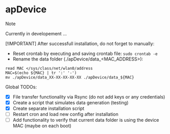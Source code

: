 # apDevice

> [!NOTE]
> Currently in developement ...
>
>
> [!IMPORTANT]
> After successfull installation, do not forget to manually:
> * Reset crontab by executing and saving crontab file:
> ``` sudo crontab -e ```
> * Rename the data folder (./apDevice/data_<MAC_ADDRESS>):
> ```
> read MAC </sys/class/net/wlan0/address
> MAC=$(echo ${MAC} | tr ':' '-')
> mv ./apDevice/data_XX-XX-XX-XX-XX ./apDevice/data_${MAC}
> ```
>
> Global TODOs:
> - [x] File transfer functionality via Rsync (do not add keys or any credentials)
> - [x] Create a script that simulates data generation (testing)
> - [x] Create separate installation script
> - [ ] Restart cron and load new config after installation
> - [ ] Add functionality to verify that current data folder is using the device MAC (maybe on each boot)
